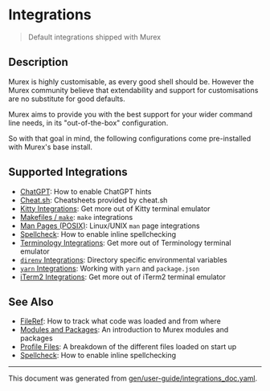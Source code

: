 # Integrations

> Default integrations shipped with Murex

## Description

Murex is highly customisable, as every good shell should be. However the Murex
community believe that extendability and support for customisations are no
substitute for good defaults.

Murex aims to provide you with the best support for your wider command line
needs, in its "out-of-the-box" configuration.

So with that goal in mind, the following configurations come pre-installed with
Murex's base install.

## Supported Integrations

* [ChatGPT](../integrations/chatgpt.md):
  How to enable ChatGPT hints
* [Cheat.sh](../integrations/cheatsh.md):
  Cheatsheets provided by cheat.sh
* [Kitty Integrations](../integrations/kitty.md):
  Get more out of Kitty terminal emulator
* [Makefiles / `make`](../integrations/make.md):
  `make` integrations
* [Man Pages (POSIX)](../integrations/man-pages.md):
  Linux/UNIX `man` page integrations
* [Spellcheck](../integrations/spellcheck.md):
  How to enable inline spellchecking
* [Terminology Integrations](../integrations/terminology.md):
  Get more out of Terminology terminal emulator
* [`direnv` Integrations](../integrations/direnv.md):
  Directory specific environmental variables
* [`yarn` Integrations](../integrations/yarn.md):
  Working with `yarn` and `package.json`
* [iTerm2 Integrations](../integrations/iterm2.md):
  Get more out of iTerm2 terminal emulator

## See Also

* [FileRef](../user-guide/fileref.md):
  How to track what code was loaded and from where
* [Modules and Packages](../user-guide/modules.md):
  An introduction to Murex modules and packages
* [Profile Files](../user-guide/profile.md):
  A breakdown of the different files loaded on start up
* [Spellcheck](../integrations/spellcheck.md):
  How to enable inline spellchecking

<hr/>

This document was generated from [gen/user-guide/integrations_doc.yaml](https://github.com/lmorg/murex/blob/master/gen/user-guide/integrations_doc.yaml).